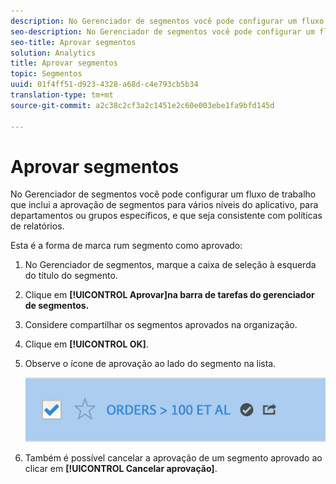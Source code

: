 ```yaml
---
description: No Gerenciador de segmentos você pode configurar um fluxo de trabalho que inclui a aprovação de segmentos para vários níveis do aplicativo, para departamentos ou grupos específicos, e que seja consistente com políticas de relatórios.
seo-description: No Gerenciador de segmentos você pode configurar um fluxo de trabalho que inclui a aprovação de segmentos para vários níveis do aplicativo, para departamentos ou grupos específicos, e que seja consistente com políticas de relatórios.
seo-title: Aprovar segmentos
solution: Analytics
title: Aprovar segmentos
topic: Segmentos
uuid: 01f4ff51-d923-4328-a68d-c4e793cb5b34
translation-type: tm+mt
source-git-commit: a2c38c2cf3a2c1451e2c60e003ebe1fa9bfd145d

---
```



# Aprovar segmentos

No Gerenciador de segmentos você pode configurar um fluxo de trabalho que inclui a aprovação de segmentos para vários níveis do aplicativo, para departamentos ou grupos específicos, e que seja consistente com políticas de relatórios.

Esta é a forma de marca rum segmento como aprovado:

1. No Gerenciador de segmentos, marque a caixa de seleção à esquerda do título do segmento.
1. Clique em **[!UICONTROL Aprovar]na barra de tarefas do gerenciador de segmentos.**
1. Considere compartilhar os segmentos aprovados na organização.
1. Clique em **[!UICONTROL OK]**.
1. Observe o ícone de aprovação ao lado do segmento na lista.

   ![](assets/seg_approved.png)

1. Também é possível cancelar a aprovação de um segmento aprovado ao clicar em **[!UICONTROL Cancelar aprovação]**.


